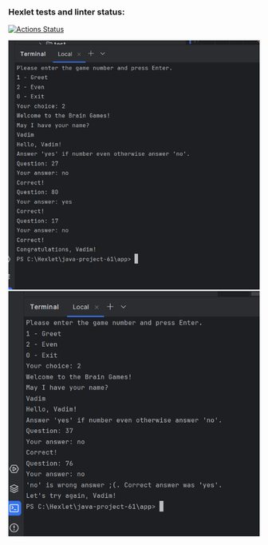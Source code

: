 ### Hexlet tests and linter status:
[![Actions Status](https://github.com/D03R90/java-project-61/actions/workflows/hexlet-check.yml/badge.svg)](https://github.com/D03R90/java-project-61/actions)

![img.png](img.png)
![img_1.png](img_1.png)
